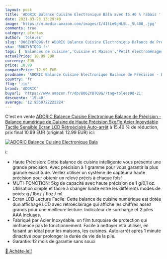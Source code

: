 ```yaml
---
layout: post
title: 'ADORIC Balance Cuisine Electronique Bala avec 15.40 % rabais '
date: 2021-03-28 13:29:49
image: 'https://m.media-amazon.com/images/I/41tLe9gHLSL._SL400_.jpg'
comments: true
category: ofertas
author: 'tole.es'
slug: 'B06ZYBTQ9G-fr ADORIC Balance Cuisine Electronique Balance de Précision -...'
sku: 'B06ZYBTQ9G-fr'
tags: [ 'Balances de cuisine','Cuisine et Maison','Petit électroménager','adoric', ]
actualPrice: 10.99 EUR
currency: EUR
price: 10.99
comparePrice: 12.99 EUR
prodname: 'ADORIC Balance Cuisine Electronique Balance de Précision - Balance numérique de Cuisine de Haute Précision  5kg/1g  Acier Inoxydable Tactile Sensible Écran LCD Rétroéclairé Auto-arrêt'
country: 'fr'
flag: '🇫🇷'
brand: 'ADORIC'
buyurl: 'https://www.amazon.fr/dp/B06ZYBTQ9G/?tag=tolees0d-21'
descuento: '15.40'
average: '12.9559722222224'
---
```


C'est en vente [ADORIC Balance Cuisine Electronique Balance de Précision - Balance numérique de Cuisine de Haute Précision  5kg/1g  Acier Inoxydable Tactile Sensible Écran LCD Rétroéclairé Auto-arrêt](https://www.amazon.fr/dp/B06ZYBTQ9G/?tag=tolees0d-21)  à  15.40 % de réduction, prix final  10.99 EUR (original: 12.99 EUR) ici:

[![ADORIC Balance Cuisine Electronique Bala](https://m.media-amazon.com/images/I/41tLe9gHLSL._SL400_.jpg)](https://www.amazon.fr/dp/B06ZYBTQ9G/?tag=tolees0d-21)

ℹ️:

- Haute Précision: Cette balance de cuisine intelligente vous présente une grande precision. Avec précision à 1 gramme pour vous garantir la plus grande exactitude. Veillez utiliser un système de capteur à haute précision pour obtenir un relevé précis à chaque fois!
- MUTI-FONCTION: 5kg de capacité avec haute précision de 1 g/0,1 oz. Utilisation simple et facile à changer lunité entre les différents modes de poids: g / lboz / floz / ml.
- Ecran LCD Lecture Facile: Cette balance de cuisine numérique est dotée dun affichage LCD avec rétroéclairage qui affiche les chiffres assez grands pour une meilleure lecture. Indicateur de surcharge et 2 piles AAA incluses.
- Fabriqué par Acier Inoxydable. un film turquoise de protection qui ninfluence pas le fonctionnement. Facile à nettoyer et à utiliser, en faisant un idéal pour les maisons, les cuisines. Auto-arrêt après 1 minute dinactivé pour prolonger la durée de vie de la pile.
- Garantie: 12 mois de garantie sans souci

[🛒 Achète-le!!](https://www.amazon.fr/dp/B06ZYBTQ9G/?tag=tolees0d-21)
